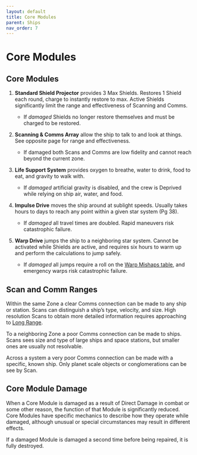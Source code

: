 ```yaml
---
layout: default
title: Core Modules
parent: Ships
nav_order: 7
---
```


# Core Modules

## Core Modules

1.	**Standard Shield Projector** provides 3 Max Shields. Restores 1 Shield each round, charge to instantly restore to max. Active Shields significantly limit the range and effectiveness of Scanning and Comms.
 	- If *damaged* Shields no longer restore themselves and must be charged to be restored.

2.	**Scanning & Comms Array** allow the ship to talk to and look at things. See opposite page for range and effectiveness.
	- If damaged both Scans and Comms are low fidelity and cannot reach beyond the current zone.

3.	**Life Support System** provides oxygen to breathe, water to drink, food to eat, and gravity to walk with.
	- If *damaged* artificial gravity is disabled, and the crew is Deprived while relying on ship air, water, and food.

4.	**Impulse Drive** moves the ship around at sublight speeds. Usually takes hours to days to reach any point within a given star system (Pg 38).
	- If *damaged* all travel times are doubled. Rapid maneuvers risk catastrophic failure.

5.	**Warp Drive** jumps the ship to a neighboring star system. Cannot be activated while Shields are active, and requires six hours to warm up and perform the calculations to jump safely.
	- If *damaged* all jumps require a roll on the [Warp Mishaps table](/SpaceShips/WarpTravel.html#warp-mishaps), and emergency warps risk catastrophic failure.

## Scan and Comm Ranges

Within the same Zone a clear Comms connection can be made to any ship or station. Scans can distinguish a ship’s type, velocity, and size. High resolution Scans to obtain more detailed information requires approaching to [Long Range](/SpaceShips/ShipCombat.html#range).

To a neighboring Zone a poor Comms connection can be made to ships. Scans sees size and type of large ships and space stations, but smaller ones are usually not resolvable.

Across a system a very poor Comms connection can be made with a specific, known ship. Only planet scale objects or conglomerations can be see by Scan.

## Core Module Damage

When a Core Module is damaged as a result of Direct Damage in combat or some other reason, the function of that Module is significantly reduced. Core Modules have specific mechanics to describe how they operate while damaged, although unusual or special circumstances may result in different effects. 

If a damaged Module is damaged a second time before being repaired, it is fully destroyed.